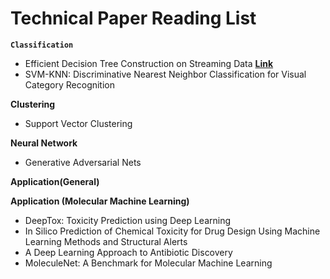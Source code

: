 # Technical Paper Reading List


**`Classification`**
-  Efficient Decision Tree Construction on Streaming Data __[Link](http://www.cs.kent.edu/~jin/Papers/sigkdd03.pdf)__
-  SVM-KNN: Discriminative Nearest Neighbor Classification for Visual Category Recognition

**Clustering**
- Support Vector Clustering

**Neural Network**
-  Generative Adversarial Nets

**Application(General)**


**Application (Molecular Machine Learning)**
- DeepTox: Toxicity Prediction using Deep Learning
- In Silico Prediction of Chemical Toxicity for Drug Design Using Machine Learning Methods and Structural Alerts
- A Deep Learning Approach to Antibiotic Discovery
- MoleculeNet: A Benchmark for Molecular Machine Learning
